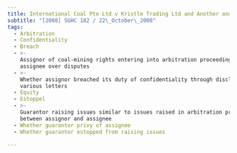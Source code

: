 ```yaml
---
title: International Coal Pte Ltd v Kristle Trading Ltd and Another and Another Suit
subtitle: "[2008] SGHC 182 / 22\_October\_2008"
tags:
  - Arbitration
  - Confidentiality
  - Breach
  - >-
    Assignor of coal-mining rights entering into arbitration proceedings with
    assignee over disputes
  - >-
    Whether assignor breached its duty of confidentiality through disclosure in
    various letters
  - Equity
  - Estoppel
  - >-
    Guarantor raising issues similar to issues raised in arbitration proceedings
    between assignor and assignee
  - Whether guarantor privy of assignee
  - Whether guarantor estopped from raising issues

---
```


